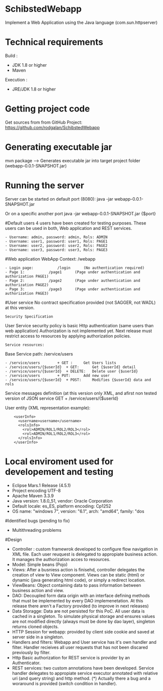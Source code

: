 # SchibstedWebapp
Implement a Web Application using the Java language (com.sun.httpserver)

# Technical requirements
Build : 	
- JDK  1.8 or higher
- Maven
	
Execution : 
- JRE/JDK 1.8 or higher
 

# Getting project code
Get sources from from GitHub Project: https://github.com/rodgalan/SchibstedWebapp

# Generating executable jar
mvn package --> Generates executable jar into target project folder (webapp-0.0.1-SNAPSHOT.jar)

# Running the server
Server can be started on default port (8080):
	java -jar webapp-0.0.1-SNAPSHOT.jar

Or on a specific another port
	java -jar webapp-0.0.1-SNAPSHOT.jar {$port}

#Default users
4 users have been created for testing purposes. These users can be used in both, Web application and REST services. 

	- Username: admin, password: admin, Rols: ADMIN
	- Username: user1, password: user1, Rols: PAGE1
	- Username: user2, password: user2, Rols: PAGE2
	- Username: user3, password: user3, Rols: PAGE3



#Web application
WebApp Context: /webapp
	
	- Login page: 			/login 		(No authentication required)
	- Page 1: 			/page1 		(Page under authentication and authorization PAGE1)
	- Page 2: 			/page2		(Page under authentication and authorization PAGE2)
	- Page 3: 			/page3		(Page under authentication and authorization PAGE3)


#User service
No contract specification provided (not SAGGER, not WADL) at this version.   

	Security Specification

User Service security policy is basic Http authentication (same users than web application)
Authorization is not implemented yet. Next release must restrict access to resources by applying authorization policies.

	Service resources:  
	
Base Service path: /service/users
	
	- /service/users 		+ GET :		Get Users lists
	- /service/users/{$userId} 	+ GET: 		Get {$userId} detail
	- /service/users/{$userId} 	+ DELETE:	Delete user {$userId}
	- /service/users 		+ PUT: 		Add new user
	- /service/users/{$userId} 	+ POST: 	Modifies {$userId} data and rols 
	
Service messages definition (at this version only XML, and afirst non tested version of JSON service GET + /service/users/{$userId}

User entity (XML representation example):
	
		<userInfo>
		  <username>username</username>
		  <rolsInfo>
		    <rol>ADMIN/ROL1/ROL2/ROL3</rol>
		    <rol>ADMIN/ROL1/ROL2/ROL3</rol>
		  </rolsInfo>
		</userInfo>	
		
# Local enviroment used for developement and testing
- Eclipse Mars.1 Release (4.5.1)
- Project encoding UTF-8
- Apache Maven 3.3.9 
- Java version: 1.8.0_51, vendor: Oracle Corporation
- Default locale: es_ES, platform encoding: Cp1252
- OS name: "windows 7", version: "6.1", arch: "amd64", family: "dos

#Identified bugs (pending to fix)
- Multithreading problems

#Design
- Controller : custom framewrok developed to configure flow navigation in XML file. Each user reuquest is delegated to appropiate business action. It manages the authorization acces to resources.
- Model: Simple beans (Pojo)
- Views: After a busniess action is finisehd, controller delegates the creation of view to View component. Views can be static (html) or dynamic (java generating html code), or simply a redirect location.
- ViewBeans: Object containing data to pass information between business action and view.
- DAO: Decoupled form data origin with an interface defining methods that must be implemented by every DAO implemenetation. At this release there aren't a Factory provided (to improve in next releases)
- Data Storagge: Data are not persisted for this PoC. All user data is cached in a singleton. To simulate physical storage and ensures values are not modified directly (always must be done by dao layer), singleton returns cloned objects.
- HTTP Session for webapp: provided by client side cookie and saved at server side in a  singleton.
- Handlers and filters: Webapp and User service has it's own handler and filter. Handler recieives all user requests that has not been discared previously by filter. 
- Http Basic authorization for REST service is provider by an Authenticator.
- REST services: two custom annotations have been developed. Service handler delegates to appropiate service executor annotated with relative uri (and query string) and http method. (*) Actually there a bug and a woraround is provided (switch condition in handler).



